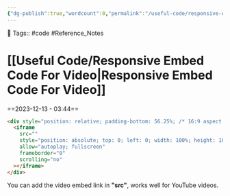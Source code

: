 ```yaml
---
{"dg-publish":true,"wordcount":0,"permalink":"/useful-code/responsive-embed-code-for-video/","dgPassFrontmatter":true,"noteIcon":"1","created":"2023-12-10T19:38:21.834+05:30","updated":"2023-12-17T22:04:24.509+05:30"}
---
```


🧶 Tags:: #code #Reference_Notes 
# [[Useful Code/Responsive Embed Code For Video\|Responsive Embed Code For Video]]
==2023-12-13 - 03:44==
```HTML
<div style="position: relative; padding-bottom: 56.25%; /* 16:9 aspect ratio */">
  <iframe
    src=""
    style="position: absolute; top: 0; left: 0; width: 100%; height: 100%;"
    allow="autoplay; fullscreen"
    frameborder="0"
    scrolling="no"
  ></iframe>
</div>
```

You can add the video embed link in **"src"**, works well for YouTube videos.